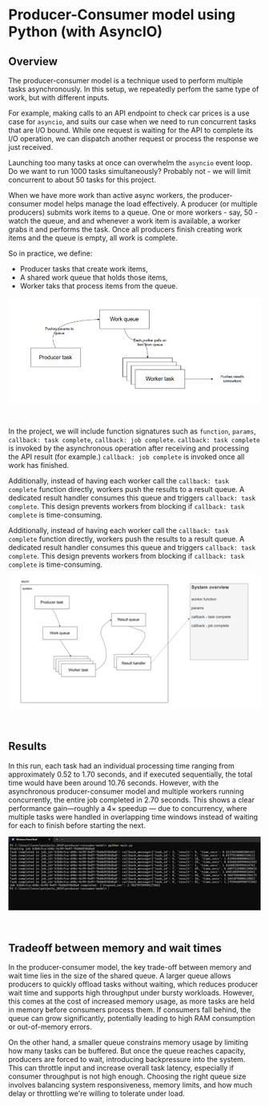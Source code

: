 # Producer-Consumer model using Python (with AsyncIO)

## Overview

The producer-consumer model is a technique used to perform multiple tasks asynchronously. In this setup, we repeatedly perfom the same type of work, but with different inputs.

For example, making calls to an API endpoint to check car prices is a use case for `asyncio`, and suits our case when we need to run concurrent tasks that are I/O bound. While one request is waiting for the API to complete its I/O operation, we can dispatch another request or process the response we just received.

Launching too many tasks at once can overwhelm the `asyncio` event loop. Do we want to run 1000 tasks simultaneously? Probably not - we will limit concurrent to about 50 tasks for this project.

When we have more work than active async workers, the producer-consumer model helps manage the load effectively. A producer (or multiple producers) submits work items to a queue. One or more workers - say, 50 - watch the queue, and and whenever a work item is available, a worker grabs it and performs the task. Once all producers finish creating work items and the queue is empty, all work is complete.

So in practice, we define:
* Producer tasks that create work items,
* A shared work queue that holds those items,
* Worker taks that process items from the queue.

![alt text](https://github.com/siddhesh2263/asyncio-producer-consumer-model/blob/main/assets/system-1.png?raw=true)

<br>

In the project, we will include function signatures such as `function`, `params`, `callback: task complete`, `callback: job complete`. `callback: task complete` is invoked by the asynchronous operation after receiving and processing the API result (for example.) `callback: job complete` is invoked once all work has finished.

Additionally, instead of having each worker call the `callback: task complete` function directly, workers push the results to a result queue. A dedicated result handler consumes this queue and triggers `callback: task complete`. This design prevents workers from blocking if `callback: task complete` is time-consuming.

Additionally, instead of having each worker call the `callback: task complete` function directly, workers push the results to a result queue. A dedicated result handler consumes this queue and triggers `callback: task complete`. This design prevents workers from blocking if `callback: task complete` is time-consuming.

![alt text](https://github.com/siddhesh2263/asyncio-producer-consumer-model/blob/main/assets/system-2.png?raw=true)

<br>

## Results

In this run, each task had an individual processing time ranging from approximately 0.52 to 1.70 seconds, and if executed sequentially, the total time would have been around 10.76 seconds. However, with the asynchronous producer-consumer model and multiple workers running concurrently, the entire job completed in 2.70 seconds. This shows a clear performance gain—roughly a 4× speedup — due to concurrency, where multiple tasks were handled in overlapping time windows instead of waiting for each to finish before starting the next.

![alt text](https://github.com/siddhesh2263/asyncio-producer-consumer-model/blob/main/assets/terminal-op.png?raw=true)

<br>

## Tradeoff between memory and wait times

In the producer-consumer model, the key trade-off between memory and wait time lies in the size of the shared queue. A larger queue allows producers to quickly offload tasks without waiting, which reduces producer wait time and supports high throughput under bursty workloads. However, this comes at the cost of increased memory usage, as more tasks are held in memory before consumers process them. If consumers fall behind, the queue can grow significantly, potentially leading to high RAM consumption or out-of-memory errors.

On the other hand, a smaller queue constrains memory usage by limiting how many tasks can be buffered. But once the queue reaches capacity, producers are forced to wait, introducing backpressure into the system. This can throttle input and increase overall task latency, especially if consumer throughput is not high enough. Choosing the right queue size involves balancing system responsiveness, memory limits, and how much delay or throttling we're willing to tolerate under load.



<!-- main, producer, consimer, result_handler, controller(_controller last), call main in main.py again. -->